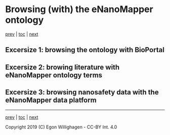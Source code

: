 # Browsing (with) the eNanoMapper ontology

[prev](intro.md) | [toc](./README.md) | [next](scholia.md)

## Excersize 1: browsing the ontology with BioPortal

## Excersize 2: browing literature with eNanoMapper ontology terms

## Excersize 3: browsing nanosafety data with the eNanoMapper data platform

---

[prev](intro.md) | [toc](./README.md) | [next](scholia.md)

Copyright 2019 (C) Egon Willighagen - CC-BY Int. 4.0

